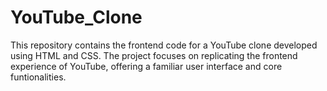 # YouTube_Clone
This repository contains the frontend code for a YouTube clone developed using HTML and CSS. The project focuses on replicating the frontend experience of YouTube, offering a familiar user interface and core funtionalities.
